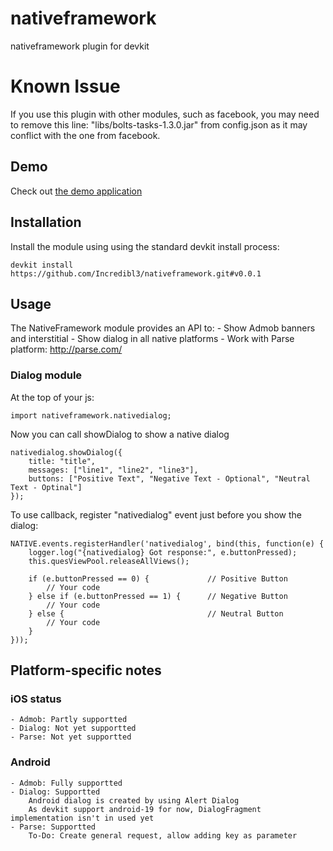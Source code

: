 # nativeframework
nativeframework plugin for devkit

# Known Issue
If you use this plugin with other modules, such as facebook, you may need to remove this line:
    "libs/bolts-tasks-1.3.0.jar"
from config.json as it may conflict with the one from facebook.

## Demo
Check out [the demo application](https://bitbucket.org/incredibl3/braintuner.git)

## Installation
Install the module using using the standard devkit install process:

~~~
devkit install https://github.com/Incredibl3/nativeframework.git#v0.0.1
~~~

## Usage
The NativeFramework module provides an API to:
	- Show Admob banners and interstitial
	- Show dialog in all native platforms
	- Work with Parse platform: http://parse.com/

### Dialog module
At the top of your js:
~~~
import nativeframework.nativedialog;
~~~

Now you can call showDialog to show a native dialog
~~~
nativedialog.showDialog({
	title: "title", 
	messages: ["line1", "line2", "line3"], 
	buttons: ["Positive Text", "Negative Text - Optional", "Neutral Text - Optinal"]
});
~~~

To use callback, register "nativedialog" event just before you show the dialog:
~~~
NATIVE.events.registerHandler('nativedialog', bind(this, function(e) {
	logger.log("{nativedialog} Got response:", e.buttonPressed);
	this.quesViewPool.releaseAllViews();

	if (e.buttonPressed == 0) { 			// Positive Button
		// Your code
	} else if (e.buttonPressed == 1) {		// Negative Button
		// Your code
	} else { 								// Neutral Button
		// Your code
	}
}));
~~~

## Platform-specific notes

### iOS status
	- Admob: Partly supportted
	- Dialog: Not yet supportted
	- Parse: Not yet supportted

### Android
	- Admob: Fully supportted
	- Dialog: Supportted
		Android dialog is created by using Alert Dialog
		As devkit support android-19 for now, DialogFragment implementation isn't in used yet
	- Parse: Supportted
		To-Do: Create general request, allow adding key as parameter